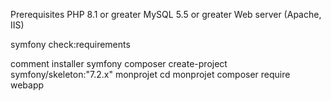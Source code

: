 Prerequisites
PHP 8.1 or greater
MySQL 5.5 or greater
Web server (Apache, IIS)


symfony check:requirements

comment installer symfony 
composer create-project symfony/skeleton:"7.2.x" monprojet
cd monprojet
composer require webapp
